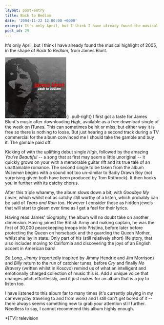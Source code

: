 ```yaml
---
layout: post-entry
title: Back to Bedlam
date: '2004-11-22 12:00:00 +0000'
excerpt: It's only April, but I think I have already found the musical highlight of 2005, in the shape of 'Back to Bedlam', from James Blunt.
post_id: 29
---
```

It's only April, but I think I have already found the musical highlight of 2005, in the shape of <cite>Back to Bedlam</cite>, from James Blunt.

![Back to Bedlam cover](/assets/images/2004/11/back_to_bedlam.png){: .pull-right} I first got a taste for James Blunt's music after downloading <cite>High</cite>, available as a free download single of the week on iTunes. This can sometimes be hit or miss, but either way it is free so there is nothing to loose. But just hearing a second track during a TV commercial for the album convinced me I should take the gamble and buy it. The gamble paid off.

Kicking of with the uplifting debut single <cite>High</cite>, followed by the amazing <cite>You're Beautiful</cite> -- a song that at first may seem a little unoriginal -- it quickly grows on your with a memorable guitar rift and its true tale of an unattainable romance. The second single to be taken from the album <cite>Wisemen</cite> begins with a sound not too un-similar to Badly Drawn Boy (not surprising given both have been produced by Tom Rothrock). It then hooks you in further with its catchy chorus.

After this triple whammy, the album slows down a bit, with <cite>Goodbye My Lover</cite>, which whilst not as catchy still worthy of a listen, which probably can be said of <cite>Tears and Rain</cite> too. However I consider these as hidden jewels that will start to gleam over time as I get a feel for their lyrics.

Having read James' biography, the album will no doubt take on another dimension. Having joined the British Army and making captain, he was the first of 30,000 peacekeeping troops into Pristina, before later before protecting the Queen on horseback and the guarding the Queen Mother, whilst she lay in state. Only part of his (still relatively short) life story, that also includes moving to California and discovering the joys of an English accent in American bars!

<cite>So Long, Jimmy</cite> (reportedly inspired by Jimmy Hendrix and Jim Morrison) and <cite>Billy</cite> return to the run of catchier tunes, before <cite>Cry</cite> and finally <cite>No Bravery</cite> (written whilst in Kosovo) remind us of what an intelligent and emotionally charged collection of music this is. Add a unique voice that changes pitch effortlessly, and it just makes for an album that is a joy to listen too.

I have listened to this album far to many times (it's currently playing in my car everyday traveling to and from work) and I still can't get bored of it -- there always seems something new to grab your attention still further. Needless to say, I cannot recommend this album highly enough.

*[TV]: television